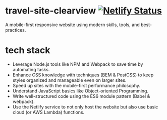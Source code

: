 # travel-site-clearview [![Netlify Status](https://api.netlify.com/api/v1/badges/2e007a05-4425-44ee-9634-2f96a4c15ac6/deploy-status)](https://app.netlify.com/sites/travel-site-clearview-21052020/deploys)

A mobile-first responsive website using modern skills, tools, and best-practices.

# tech stack 

- Leverage Node.js tools like NPM and Webpack to save time by automating tasks.
- Enhance CSS knowledge with techniques (BEM & PostCSS) to keep styles organized and manageable even on larger sites.
- Speed up sites with the mobile-first performance philosophy.
- Understand JavaScript basics like Object-oriented Programming. 
- Write well-structured code using the ES6 module pattern (Babel & webpack).
- Use the Netlify service to not only host the website but also use basic cloud (or AWS Lambda) functions.
